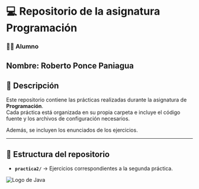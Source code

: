 # 💻 Repositorio de la asignatura **Programación**

### 👨‍🎓 Alumno
**Nombre:** Roberto Ponce Paniagua  
---

## 🧩 Descripción

Este repositorio contiene las prácticas realizadas durante la asignatura de **Programación**.  
Cada práctica está organizada en su propia carpeta e incluye el código fuente y los archivos de configuración necesarios.  

Además, se incluyen los enunciados de los ejercicios.

---

## 📂 Estructura del repositorio 
- **`practica2/`** → Ejercicios correspondientes a la segunda práctica.  


![Logo de Java](https://upload.wikimedia.org/wikipedia/en/3/30/Java_programming_language_logo.svg)

